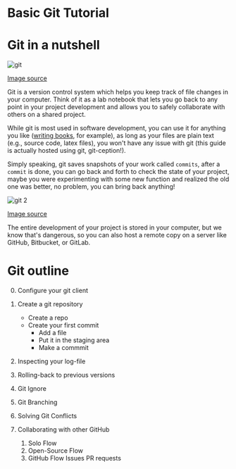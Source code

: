 # Basic Git Tutorial

# Git in a nutshell

![git](https://imgs.xkcd.com/comics/git.png)

[Image source](https://xkcd.com/1597/)

Git is a version control system which helps you keep track of file changes in your computer. 
Think of it as a lab notebook that lets you go back to any point in your project development and allows you 
to safely collaborate with others on a shared project. 

While git is most used in software development, you can use it for anything you like
([writing books](https://www.gitbook.com/), for example), as long as your files are plain text
(e.g., source code, latex files), you won't have any issue with git (this guide is actually hosted using
git, git-ception!).

Simply speaking, git saves snapshots of your work called `commits`, after a `commit` is done, you can go back
and forth to check the state of your project, maybe you were experimenting with some new function and realized
the old one was better, no problem, you can bring back anything!

![git 2](https://imgs.xkcd.com/comics/git_commit.png)

[Image source](https://xkcd.com/1296/)

The entire development of your project is stored in your computer, but we know that's dangerous, so you can 
also host a remote copy on a server like GitHub, Bitbucket, or GitLab. 


# Git outline

0. Configure your git client

1. Create a git repository
   - Create a repo 
   - Create your first commit
     - Add a file
     - Put it in the staging area
     - Make a commmit
 
    
2. Inspecting your log-file

3. Rolling-back to previous versions 

4. Git Ignore

5. Git Branching

6. Solving Git Conflicts

5. Collaborating with other GitHub 
   1. Solo Flow
   2. Open-Source Flow
   3. GitHub Flow
      Issues
      PR requests
   

